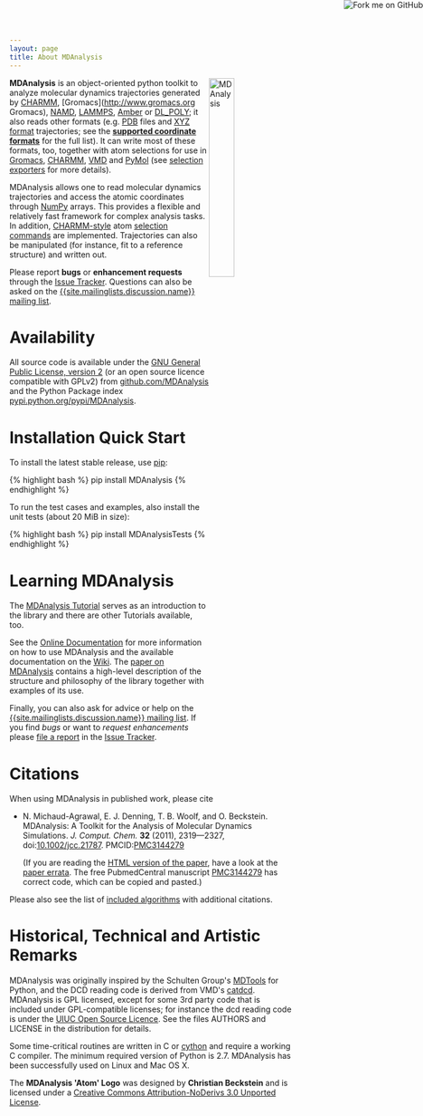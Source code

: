 ```yaml
---
layout: page
title: About MDAnalysis
---
```


<img src="{{ site.baseurl }}public/mdanalysis-logo_square.png"
style="float: right" alt="MDAnalysis" width="30%"/>

**MDAnalysis** is an object-oriented python toolkit to analyze
molecular dynamics trajectories generated by
[CHARMM](http://www.charmm.org/), [Gromacs](http://www.gromacs.org
Gromacs), [NAMD](http://www.ks.uiuc.edu/Research/namd/),
[LAMMPS](http://lammps.sandia.gov/), [Amber](http://ambermd.org/) or
[DL_POLY](http://www.scd.stfc.ac.uk//44516.aspx); it also reads other
formats
(e.g. [PDB](http://www.rcsb.org/pdb/static.do?p=file_formats/pdb/index.html)
files and [XYZ format](http://openbabel.org/wiki/XYZ_%28format%29)
trajectories; see the **[supported coordinate
formats]({{site.pypi.docs}}/documentation_pages/coordinates/init.html#id1)**
for the full list). It can write most of these formats, too, together
with atom selections for use in [Gromacs](http://www.gromacs.org),
[CHARMM](http://www.charmm.org/),
[VMD](http://www.ks.uiuc.edu/Research/vmd/) and
[PyMol](http://www.pymol.org/) (see [selection
exporters]({{site.pypi.docs}}/documentation_pages/selections_modules.html#selection-exporters)
for more details).

MDAnalysis allows one to read molecular dynamics trajectories and
access the atomic coordinates through [NumPy](http://numpy.scipy.org/)
arrays. This provides a flexible and relatively fast framework for
complex analysis tasks. In addition,
[CHARMM-style](http://www.charmm.org/html/documentation/c34b1/select.html)
atom [selection
commands]({{site.pypi.docs}}/documentation_pages/selections.html)
are implemented. Trajectories can also be manipulated (for instance,
fit to a reference structure) and written out.

Please report **bugs** or **enhancement requests** through the [Issue
Tracker]({{site.github.issues}}). Questions
can also be asked on the [{{site.mailinglists.discussion.name}}
mailing list]({{site.mailinglists.discussion.url}}).


# Availability

All source code is available under the [GNU General Public License,
version 2](https://www.gnu.org/licenses/gpl-2.0.html) (or an open
source licence compatible with GPLv2) from
[github.com/MDAnalysis](https://github.com/MDAnalysis) and the Python
Package index
[pypi.python.org/pypi/MDAnalysis](http://pypi.python.org/pypi/MDAnalysis).


# Installation Quick Start

To install the latest stable release, use
[pip](http://www.pip-installer.org/en/latest/index.html):

{% highlight bash %}
pip install MDAnalysis
{% endhighlight %}

To run the test cases and examples, also install the unit tests (about 20 MiB
in size):

{% highlight bash %}
pip install MDAnalysisTests
{% endhighlight %}


# Learning MDAnalysis

The [MDAnalysis Tutorial](http://www.mdanalysis.org/MDAnalysisTutorial/) serves
as an introduction to the library and there are other Tutorials available, too.

See the [Online Documentation]({{site.pypi.docs}})
for more information on how to use MDAnalysis and the available
documentation on the [Wiki]({{site.github.wiki}}). The [paper on
MDAnalysis](#MichaudAgrawal2011) contains a high-level description of
the structure and philosophy of the library together with examples of
its use.

Finally, you can also ask for advice or help on the
[{{site.mailinglists.discussion.name}} mailing
list]({{site.mailinglists.discussion.url}}). If you find *bugs* or
want to *request enhancements* please [file a
report]({{site.github.wiki}}/ReportingProblems) in the [Issue
Tracker]({{site.github.issues}}).


# Citations

When using MDAnalysis in published work, please cite

 * <a name="MichaudAgrawal2011"></a>N. Michaud-Agrawal, E. J. Denning, T. B. Woolf, and
   O. Beckstein. MDAnalysis: A Toolkit for the Analysis of Molecular Dynamics
   Simulations. *J. Comput. Chem.* **32** (2011), 2319—2327,
   doi:[10.1002/jcc.21787](http://dx.doi.org/10.1002/jcc.21787). 
   PMCID:[PMC3144279](http://www.ncbi.nlm.nih.gov/pmc/articles/PMC3144279/)

   (If you are reading the [HTML version of the
   paper](http://onlinelibrary.wiley.com/doi/10.1002/jcc.21787/full),
   have a look at the [paper
   errata]({{site.github.wiki}}/PaperErrata). The free PubmedCentral
   manuscript
   [PMC3144279](http://www.ncbi.nlm.nih.gov/pmc/articles/PMC3144279/)
   has correct code, which can be copied and pasted.)

Please also see the list of [included
algorithms]({{site.baseurl}}pages/citations#IncludedAlgorithms) with
additional citations.

# Historical, Technical and Artistic Remarks

MDAnalysis was originally inspired by the Schulten Group's
[MDTools](http://www.ks.uiuc.edu/Development/MDTools/) for Python, and the DCD
reading code is derived from VMD's
[catdcd](http://www.ks.uiuc.edu/Development/MDTools/catdcd/). MDAnalysis is GPL
licensed, except for some 3rd party code that is included under GPL-compatible
licenses; for instance the dcd reading code is under the [UIUC Open Source
Licence](http://www.ks.uiuc.edu/Development/MDTools/catdcd/license.html). See
the files AUTHORS and LICENSE in the distribution for details.

Some time-critical routines are written in C or [cython](http://cython.org) and
require a working C compiler. The minimum required version of Python is
2.7. MDAnalysis has been successfully used on Linux and Mac OS X.

The **MDAnalysis 'Atom' Logo** was designed by **Christian Beckstein** and is
licensed under a [Creative Commons Attribution-NoDerivs 3.0 Unported
License](http://creativecommons.org/licenses/by-nd/3.0/).


<a href="https://github.com/MDAnalysis/mdanalysis"><img style="position: absolute; top:
0; right: 0; border: 0;"
src="https://camo.githubusercontent.com/a6677b08c955af8400f44c6298f40e7d19cc5b2d/68747470733a2f2f73332e616d617a6f6e6177732e636f6d2f6769746875622f726962626f6e732f666f726b6d655f72696768745f677261795f3664366436642e706e67"
alt="Fork me on GitHub"
data-canonical-src="https://s3.amazonaws.com/github/ribbons/forkme_right_gray_6d6d6d.png"></a>
